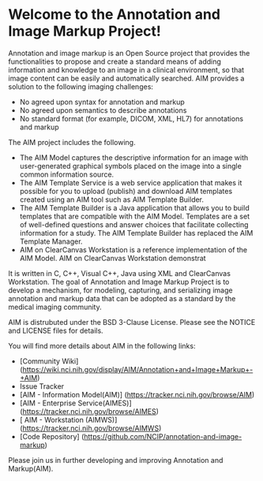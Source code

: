  Welcome to the Annotation and Image Markup Project!
===================================================
Annotation and image markup  is an Open Source project that provides the functionalities to propose and create a standard means of adding information and knowledge to an image in a clinical environment, so that image content can be easily and automatically searched. 
AIM provides a solution to the following imaging challenges:
  * No agreed upon syntax for annotation and markup
  * No agreed upon semantics to describe annotations
  * No standard format (for example, DICOM, XML, HL7) for annotations and markup

The AIM project includes the following.
   * The AIM Model captures the descriptive information for an image with user-generated graphical symbols placed on the image into a single common information source.
   * The AIM Template Service is a web service application that makes it possible for you to upload (publish) and download AIM templates created using an AIM tool such as AIM Template Builder.
   * The AIM Template Builder is a Java application that allows you to build templates that are compatible with the AIM Model. Templates are a set of well-defined questions and answer choices that facilitate collecting information for a study. The AIM Template Builder has replaced the AIM Template Manager.
   * AIM on ClearCanvas Workstation is a reference implementation of the AIM Model. AIM on ClearCanvas Workstation demonstrat

It is written in C, C++, Visual C++, Java using XML and ClearCanvas Workstation.
The goal of Annotation and Image Markup Project is to develop a mechanism, for modeling, capturing, and serializing image annotation and markup data that can be adopted as a standard by the medical imaging community. 
  
AIM is distrubuted under the BSD 3-Clause License.
Please see the NOTICE and LICENSE files for details.

You will find more details about AIM in the following links:
  * [Community Wiki] (https://wiki.nci.nih.gov/display/AIM/Annotation+and+Image+Markup+-+AIM)
  * Issue Tracker 
   * [AIM - Information Model(AIM)] (https://tracker.nci.nih.gov/browse/AIM)
   * [AIM - Enterprise Service(AIMES)] (https://tracker.nci.nih.gov/browse/AIMES)
   * [ AIM - Workstation (AIMWS)] (https://tracker.nci.nih.gov/browse/AIMWS)
  * [Code Repository] (https://github.com/NCIP/annotation-and-image-markup)

Please join us in further developing and improving Annotation and Markup(AIM).
